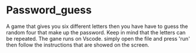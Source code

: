 # Password_guess
A game that gives you six different letters then you have have to guess the random four that make up the password. Keep in mind that the letters can be repeated. The gane runs on Vscode. simply open the file and press 'run' then follow the instructions that are showed on the screen.
